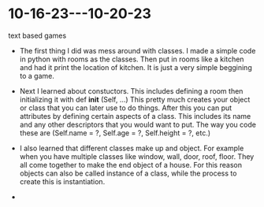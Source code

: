 # 10-16-23---10-20-23
text based games

- The first thing I did was mess around with classes. I made a simple code in python with rooms as the classes. Then put in rooms like a kitchen and had it print the location of kitchen. It is just a very simple beggining to a game. 

- Next I learned about constuctors. This includes defining a room then initializing it with def __init__ (Self, ...) This pretty much creates your object or class that you can later use to do things. After this you can put attributes by defining certain aspects of a class. This includes its name
and any other descriptors that you would want to put. The way you code these are (Self.name = ?, Self.age = ?, Self.height = ?, etc.)

- I also learned that different classes make up and object. For example when you have multiple classes like window, wall, door, roof, floor. They all come together to make the end object of a house. For this reason objects can also be called instance of a class, while the process to create this
is instantiation.

- 
